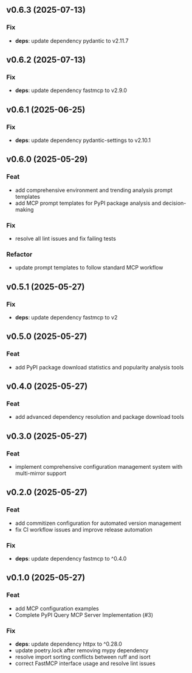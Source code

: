 ## v0.6.3 (2025-07-13)

### Fix

- **deps**: update dependency pydantic to v2.11.7

## v0.6.2 (2025-07-13)

### Fix

- **deps**: update dependency fastmcp to v2.9.0

## v0.6.1 (2025-06-25)

### Fix

- **deps**: update dependency pydantic-settings to v2.10.1

## v0.6.0 (2025-05-29)

### Feat

- add comprehensive environment and trending analysis prompt templates
- add MCP prompt templates for PyPI package analysis and decision-making

### Fix

- resolve all lint issues and fix failing tests

### Refactor

- update prompt templates to follow standard MCP workflow

## v0.5.1 (2025-05-27)

### Fix

- **deps**: update dependency fastmcp to v2

## v0.5.0 (2025-05-27)

### Feat

- add PyPI package download statistics and popularity analysis tools

## v0.4.0 (2025-05-27)

### Feat

- add advanced dependency resolution and package download tools

## v0.3.0 (2025-05-27)

### Feat

- implement comprehensive configuration management system with multi-mirror support

## v0.2.0 (2025-05-27)

### Feat

- add commitizen configuration for automated version management
- fix CI workflow issues and improve release automation

### Fix

- **deps**: update dependency fastmcp to ^0.4.0

## v0.1.0 (2025-05-27)

### Feat

- add MCP configuration examples
- Complete PyPI Query MCP Server Implementation (#3)

### Fix

- **deps**: update dependency httpx to ^0.28.0
- update poetry.lock after removing mypy dependency
- resolve import sorting conflicts between ruff and isort
- correct FastMCP interface usage and resolve lint issues

